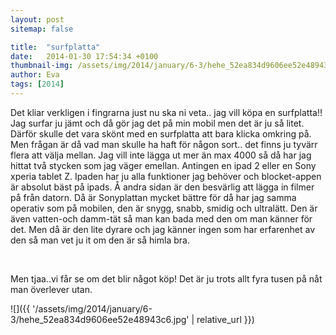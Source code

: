 ```yaml
---
layout: post
sitemap: false

title:  "surfplatta"
date:   2014-01-30 17:54:34 +0100
thumbnail-img: /assets/img/2014/january/6-3/hehe_52ea834d9606ee52e48943c6.jpg
author: Eva
tags: [2014]
---
```


Det kliar verkligen i fingrarna just nu ska ni veta.. jag vill köpa en surfplatta!! Jag surfar ju jämt och då gör jag det på min mobil men det är ju så litet. Därför skulle det vara skönt med en surfplatta att bara klicka omkring på. Men frågan är då vad man skulle ha haft för någon sort.. det finns ju tyvärr flera att välja mellan. Jag vill inte lägga ut mer än max 4000 så då har jag hittat två stycken som jag väger emellan. Antingen en ipad 2 eller en Sony xperia tablet Z. Ipaden har ju alla funktioner jag behöver och blocket-appen är absolut bäst på ipads. Å andra sidan är den besvärlig att lägga in filmer på från datorn. Då är Sonyplattan mycket bättre för då har jag samma operativ som på mobilen, den är snygg, snabb, smidig och ultralätt. Den är även vatten-och damm-tät så man kan bada med den om man känner för det. Men då är den lite dyrare och jag känner ingen som har erfarenhet av den så man vet ju it om den är så himla bra. 




 




Men tjaa..vi får se om det blir något köp! Det är ju trots allt fyra tusen på nåt man överlever utan.

![]({{ '/assets/img/2014/january/6-3/hehe_52ea834d9606ee52e48943c6.jpg'  | relative_url }})

